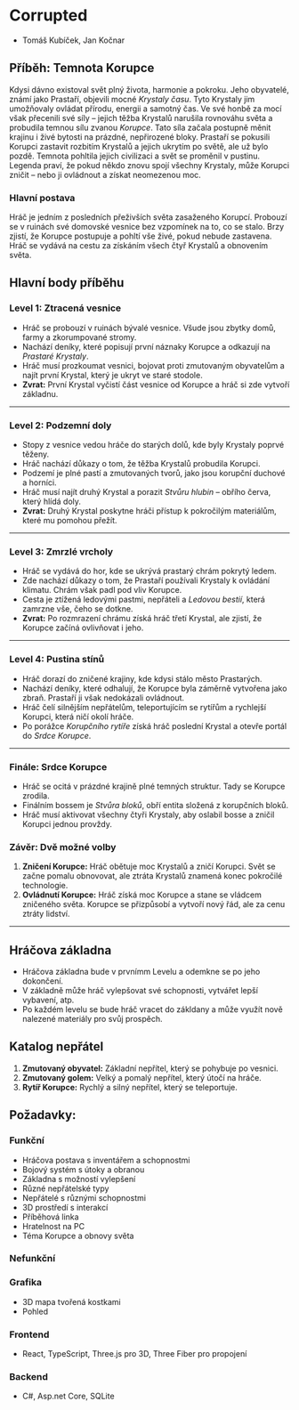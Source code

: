 # **Corrupted**

- Tomáš Kubíček, Jan Kočnar


## **Příběh: Temnota Korupce**
Kdysi dávno existoval svět plný života, harmonie a pokroku. Jeho obyvatelé, známí jako Prastaří, objevili mocné *Krystaly času*. Tyto Krystaly jim umožňovaly ovládat přírodu, energii a samotný čas. Ve své honbě za mocí však přecenili své síly – jejich těžba Krystalů narušila rovnováhu světa a probudila temnou sílu zvanou *Korupce*. Tato síla začala postupně měnit krajinu i živé bytosti na prázdné, nepřirozené bloky.
Prastaří se pokusili Korupci zastavit rozbitím Krystalů a jejich ukrytím po světě, ale už bylo pozdě. Temnota pohltila jejich civilizaci a svět se proměnil v pustinu. Legenda praví, že pokud někdo znovu spojí všechny Krystaly, může Korupci zničit – nebo ji ovládnout a získat neomezenou moc.

### **Hlavní postava**
Hráč je jedním z posledních přeživších světa zasaženého Korupcí. Probouzí se v ruinách své domovské vesnice bez vzpomínek na to, co se stalo. Brzy zjistí, že Korupce postupuje a pohltí vše živé, pokud nebude zastavena. Hráč se vydává na cestu za získáním všech čtyř Krystalů a obnovením světa.

## **Hlavní body příběhu**

### **Level 1: Ztracená vesnice**
- Hráč se probouzí v ruinách bývalé vesnice. Všude jsou zbytky domů, farmy a zkorumpované stromy.
- Nachází deníky, které popisují první náznaky Korupce a odkazují na *Prastaré Krystaly*.
- Hráč musí prozkoumat vesnici, bojovat proti zmutovaným obyvatelům a najít první Krystal, který je ukryt ve staré stodole.
- **Zvrat:** První Krystal vyčistí část vesnice od Korupce a hráč si zde vytvoří základnu.

---

### **Level 2: Podzemní doly**
- Stopy z vesnice vedou hráče do starých dolů, kde byly Krystaly poprvé těženy.
- Hráč nachází důkazy o tom, že těžba Krystalů probudila Korupci.  
- Podzemí je plné pastí a zmutovaných tvorů, jako jsou korupční duchové a horníci.
- Hráč musí najít druhý Krystal a porazit *Stvůru hlubin* – obřího červa, který hlídá doly.
- **Zvrat:** Druhý Krystal poskytne hráči přístup k pokročilým materiálům, které mu pomohou přežít.

---

### **Level 3: Zmrzlé vrcholy**
- Hráč se vydává do hor, kde se ukrývá prastarý chrám pokrytý ledem.
- Zde nachází důkazy o tom, že Prastaří používali Krystaly k ovládání klimatu. Chrám však padl pod vliv Korupce.
- Cesta je ztížená ledovými pastmi, nepřáteli a *Ledovou bestií*, která zamrzne vše, čeho se dotkne.
- **Zvrat:** Po rozmrazení chrámu získá hráč třetí Krystal, ale zjistí, že Korupce začíná ovlivňovat i jeho.

---

### **Level 4: Pustina stínů**
- Hráč dorazí do zničené krajiny, kde kdysi stálo město Prastarých.
- Nachází deníky, které odhalují, že Korupce byla záměrně vytvořena jako zbraň. Prastaří ji však nedokázali ovládnout.
- Hráč čelí silnějším nepřátelům, teleportujícím se rytířům a rychlejší Korupci, která ničí okolí hráče.
- Po porážce *Korupčního rytíře* získá hráč poslední Krystal a otevře portál do *Srdce Korupce*.

---

### **Finále: Srdce Korupce**
- Hráč se ocitá v prázdné krajině plné temných struktur. Tady se Korupce zrodila.
- Finálním bossem je *Stvůra bloků*, obří entita složená z korupčních bloků.  
- Hráč musí aktivovat všechny čtyři Krystaly, aby oslabil bosse a zničil Korupci jednou provždy.

### **Závěr: Dvě možné volby**
1. **Zničení Korupce:** Hráč obětuje moc Krystalů a zničí Korupci. Svět se začne pomalu obnovovat, ale ztráta Krystalů znamená konec pokročilé technologie.  
2. **Ovládnutí Korupce:** Hráč získá moc Korupce a stane se vládcem zničeného světa. Korupce se přizpůsobí a vytvoří nový řád, ale za cenu ztráty lidství.

---

## **Hráčova základna**
- Hráčova základna bude v prvnímm Levelu a odemkne se po jeho dokončení.  
- V základně může hráč vylepšovat své schopnosti, vytvářet lepší vybavení, atp.
- Po každém levelu se bude hráč vracet do zákldany a může využít nově nalezené materiály pro svůj prospěch.



## **Katalog nepřátel**
1. **Zmutovaný obyvatel:** Základní nepřítel, který se pohybuje po vesnici.
2. **Zmutovaný golem:** Velký a pomalý nepřítel, který útočí na hráče.
3. **Rytíř Korupce:** Rychlý a silný nepřítel, který se teleportuje.


## **Požadavky:**

### **Funkční**
- Hráčova postava s inventářem a schopnostmi
- Bojový systém s útoky a obranou
- Základna s možností vylepšení
- Různé nepřátelské typy
- Nepřátelé s různými schopnostmi
- 3D prostředí s interakcí
- Příběhová linka
- Hratelnost na PC
- Téma Korupce a obnovy světa


### **Nefunkční**

### **Grafika**
- 3D mapa tvořená kostkami
- Pohled

### **Frontend**
- React, TypeScript, Three.js pro 3D, Three Fiber pro propojení
### **Backend**
- C#, Asp.net Core, SQLite















